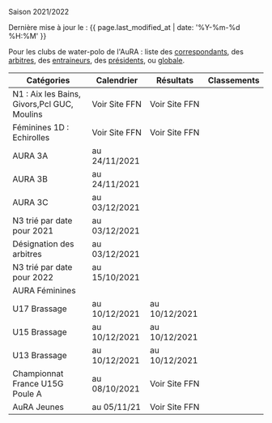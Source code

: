 ---
---

Saison 2021/2022

Derni&egrave;re mise &agrave; jour le :
    {{ page.last_modified_at | date: '%Y-%m-%d %H:%M' }}

Pour les clubs de water-polo de l'AuRA :
liste des [correspondants](wp/correspondants), des [arbitres](wp/arbitres), des [entraineurs](wp/entraineurs), des [présidents](wp/presidents), ou [globale](wp/globale).

Catégories | Calendrier | Résultats | Classements
--- | --- | --- | ---
N1 : Aix les Bains, Givors,Pcl GUC, Moulins | Voir Site FFN | Voir Site FFN |
Féminines 1D : Echirolles | Voir Site FFN | Voir Site FFN |
AURA 3A | au 24/11/2021 ||
AURA 3B | au 24/11/2021 | |
AURA 3C | au 03/12/2021 | |
N3 trié par date pour 2021 | au 03/12/2021 | |
Désignation des arbitres | au 03/12/2021 |   |
N3 trié par date pour 2022 | au 15/10/2021 | |
AURA Féminines |   |   |
U17 Brassage | au 10/12/2021 | au 10/12/2021 |
U15 Brassage | au 10/12/2021 | au 10/12/2021 |
U13 Brassage | au 10/12/2021 | au 10/12/2021 |
Championnat France U15G Poule A | au 08/10/2021 | Voir Site FFN |
AuRA Jeunes | au 05/11/21 | Voir Site FFN |
